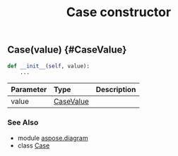 ﻿---
title: Case constructor
second_title: Aspose.Diagram for Python via .NET API References
description: 
type: docs
weight: 10
url: /python-net/aspose.diagram/case/__init__/
is_root: false
---

## Case(value) {#CaseValue}



```python
def __init__(self, value):
    ...
```


| Parameter | Type | Description |
| :- | :- | :- |
| value | [CaseValue](/diagram/python-net/aspose.diagram/casevalue) |  |



### See Also
* module [aspose.diagram](../../)
* class [Case](/diagram/python-net/aspose.diagram/case)
